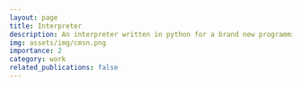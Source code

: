 ```yaml
---
layout: page
title: Interpreter
description: An interpreter written in python for a brand new programming language called Brewin
img: assets/img/cmsn.png
importance: 2
category: work
related_publications: false
---
```


